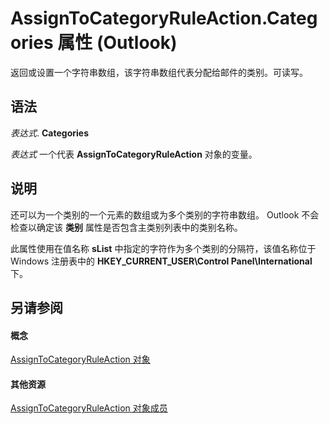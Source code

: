 
# AssignToCategoryRuleAction.Categories 属性 (Outlook)

返回或设置一个字符串数组，该字符串数组代表分配给邮件的类别。可读写。


## 语法

 _表达式_. **Categories**

 _表达式_ 一个代表 **AssignToCategoryRuleAction** 对象的变量。


## 说明

还可以为一个类别的一个元素的数组或为多个类别的字符串数组。 Outlook 不会检查以确定该 **类别** 属性是否包含主类别列表中的类别名称。

此属性使用在值名称  **sList** 中指定的字符作为多个类别的分隔符，该值名称位于 Windows 注册表中的 **HKEY_CURRENT_USER\Control Panel\International** 下。


## 另请参阅


#### 概念


[AssignToCategoryRuleAction 对象](402f4742-72ba-2559-4e4c-e2b8248cd7f6.md)
#### 其他资源


[AssignToCategoryRuleAction 对象成员](2737651a-9658-f5d2-7329-f02a8e3349f9.md)